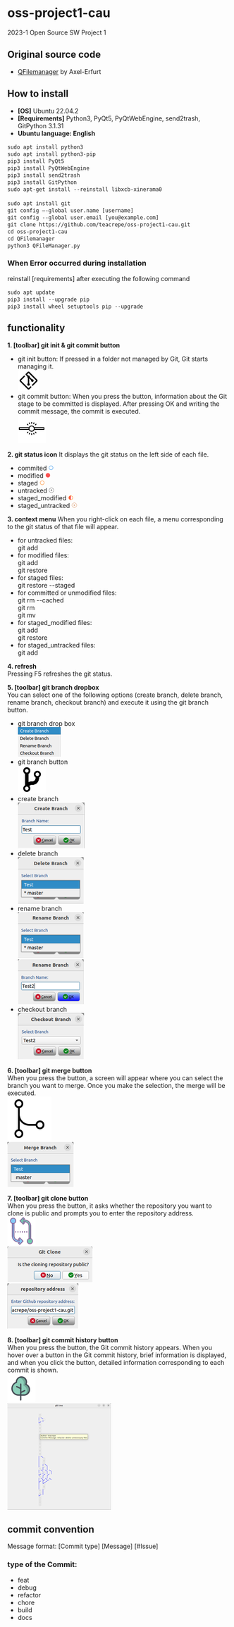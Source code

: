 # oss-project1-cau 
2023-1 Open Source SW Project 1

## Original source code
* [QFilemanager](https://github.com/Axel-Erfurt/QFilemanager) by Axel-Erfurt

## How to install
* **[OS]** Ubuntu 22.04.2
* **[Requirements]** Python3, PyQt5, PyQtWebEngine, send2trash, GitPython 3.1.31
* **Ubuntu language: English**
```
sudo apt install python3  
sudo apt install python3-pip  
pip3 install PyQt5  
pip3 install PyQtWebEngine  
pip3 install send2trash
pip3 install GitPython
sudo apt-get install --reinstall libxcb-xinerama0 

sudo apt install git  
git config –-global user.name [username]
git config --global user.email [you@example.com]
git clone https://github.com/teacrepe/oss-project1-cau.git 
cd oss-project1-cau  
cd QFilemanager  
python3 QFileManager.py
```

### When Error occurred during installation
reinstall [requirements] after executing the following command 
```
sudo apt update
pip3 install --upgrade pip
pip3 install wheel setuptools pip --upgrade
```

## functionality
**1. [toolbar] git init & git commit button**
- git init button: If pressed in a folder not managed by Git, Git starts managing it.  
![git init button](./QFilemanager/icons8-git-48.png)  
- git commit button: When you press the button, information about the Git stage to be committed is displayed. After pressing OK and writing the commit message, the commit is executed.  
![git commit button](./QFilemanager/icons8-commit-git-64.png)  

**2. git status icon**
It displays the git status on the left side of each file.
- commited ![committed icon](./QFilemanager/icon/comitted.png)
- modified ![modified icon](./QFilemanager/icon/modified.png)
- staged ![staged icon](./QFilemanager/icon/staged.png)
- untracked ![untracked icon](./QFilemanager/icon/untracked.png)
- staged_modified ![staged_modified icon](./QFilemanager/icon/staged_modified.png)
- staged_untracked ![staged_untracked icon](./QFilemanager/icon/staged_untracked.png)

**3. context menu**
When you right-click on each file, a menu corresponding to the git status of that file will appear.
- for untracked files:  
    git add  
- for modified files:   
    git add  
    git restore  
- for staged files:  
    git restore --staged  
- for committed or unmodified files:  
    git rm --cached  
    git rm  
    git mv  
- for staged_modified files:  
    git add  
    git restore  
- for staged_untracked files:  
    git add   

**4. refresh**  
Pressing F5 refreshes the git status.  

**5. [toolbar] git branch dropbox**  
You can select one of the following options (create branch, delete branch, rename branch, checkout branch) and execute it using the git branch button.
- git branch drop box  
![git branch dropbox](./git_branch_dropbox.png)  
- git branch button  
![git branch button](./QFilemanager/gitbranch.png)  
- create branch  
![create branch](./create_branch.png)  
- delete branch  
![delete branch](./delete_branch.png)  
- rename branch  
![rename branch1](./rename_branch1.png)  
![rename branch2](./rename_branch2.png)  
- checkout branch  
![checkout branch](./checkout_branch.png)  
  
**6. [toolbar] git merge button**  
When you press the button, a screen will appear where you can select the branch you want to merge. Once you make the selection, the merge will be executed.  
![merge button](./QFilemanager/icon/merge.png)  
![merge_branch_select](./merge_branch_select.png)  

**7. [toolbar] git clone button**  
When you press the button, it asks whether the repository you want to clone is public and prompts you to enter the repository address.  
![git clone button](./QFilemanager/icon/gitclone.png)  
![git clone ask](./git_clone_ask.png)  
![git clone address](./git_clone_address.png)  

**8. [toolbar] git commit history button**  
When you press the button, the Git commit history appears. When you hover over a button in the Git commit history, brief information is displayed, and when you click the button, detailed information corresponding to each commit is shown.  
![git commit history button](./QFilemanager/icon/tree.png)  
![git commit history image](./git_commit_history.png)  

## commit convention
Message format: [Commit type] [Message] [#Issue]

### type of the Commit:
- feat
- debug
- refactor
- chore
- build
- docs

